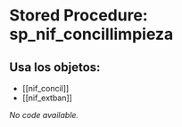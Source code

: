 # Stored Procedure: sp_nif_concillimpieza

## Usa los objetos:
- [[nif_concil]]
- [[nif_extban]]

*No code available.*
